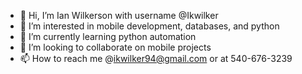 - 👋 Hi, I’m Ian Wilkerson with username @Ikwilker
- 👀 I’m interested in mobile development, databases, and python 
- 🌱 I’m currently learning python automation 
- 💞️ I’m looking to collaborate on mobile projects 
- 📫 How to reach me @ikwilker94@gmail.com or at 540-676-3239

<!---
Ikwilker/Ikwilker is a ✨ special ✨ repository because its `README.md` (this file) appears on your GitHub profile.
You can click the Preview link to take a look at your changes.
--->

